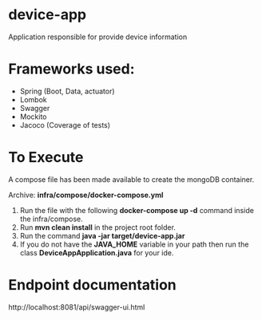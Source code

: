 # device-app

Application responsible for provide device information

# Frameworks used:
- Spring (Boot, Data, actuator)
- Lombok
- Swagger
- Mockito
- Jacoco (Coverage of tests)

# To Execute
A compose file has been made available to create the mongoDB container.

Archive: **infra/compose/docker-compose.yml**

1. Run the file with the following **docker-compose up -d** command inside the infra/compose.
2. Run **mvn clean install** in the project root folder.
3. Run the command **java -jar target/device-app.jar**
4. If you do not have the **JAVA_HOME** variable in your path then run the class **DeviceAppApplication.java** for your ide.

# Endpoint documentation
http://localhost:8081/api/swagger-ui.html
